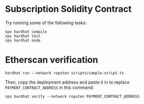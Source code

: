 # Subscription Solidity Contract

Try running some of the following tasks:

```shell
npx hardhat compile
npx hardhat test
npx hardhat node
```

# Etherscan verification

```shell
hardhat run --network ropsten scripts/sample-script.ts
```

Then, copy the deployment address and paste it in to replace `PAYMENT_CONTRACT_ADDRESS` in this command:

```shell
npx hardhat verify --network ropsten PAYMENT_CONTRACT_ADDRESS
```
